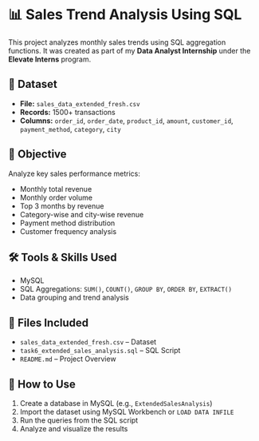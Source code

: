 # 📊 Sales Trend Analysis Using SQL

This project analyzes monthly sales trends using SQL aggregation functions. It was created as part of my **Data Analyst Internship** under the **Elevate Interns** program.

## 📁 Dataset

- **File:** `sales_data_extended_fresh.csv`  
- **Records:** 1500+ transactions  
- **Columns:** `order_id`, `order_date`, `product_id`, `amount`, `customer_id`, `payment_method`, `category`, `city`

## 🎯 Objective

Analyze key sales performance metrics:
- Monthly total revenue
- Monthly order volume
- Top 3 months by revenue
- Category-wise and city-wise revenue
- Payment method distribution
- Customer frequency analysis

## 🛠️ Tools & Skills Used

- MySQL
- SQL Aggregations: `SUM()`, `COUNT()`, `GROUP BY`, `ORDER BY`, `EXTRACT()`
- Data grouping and trend analysis

## 📂 Files Included

- `sales_data_extended_fresh.csv` – Dataset  
- `task6_extended_sales_analysis.sql` – SQL Script  
- `README.md` – Project Overview

## 🚀 How to Use

1. Create a database in MySQL (e.g., `ExtendedSalesAnalysis`)
2. Import the dataset using MySQL Workbench or `LOAD DATA INFILE`
3. Run the queries from the SQL script
4. Analyze and visualize the results
